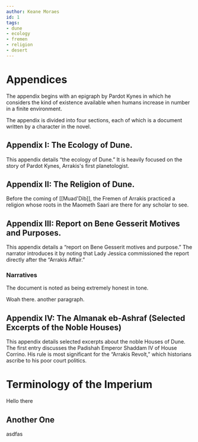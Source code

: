 ```yaml
---
author: Keane Moraes
id: 1
tags:
- dune
- ecology
- fremen
- religion
- desert
---
```


# Appendices

The appendix begins with an epigraph by Pardot Kynes in which he considers the kind of existence available when humans increase in number in a finite environment.

The appendix is divided into four sections, each of which is a document written by a character in the novel.

## Appendix I: The Ecology of Dune.
This appendix details “the ecology of Dune.” It is heavily focused on the story of Pardot Kynes, Arrakis's first planetologist.

## Appendix II: The Religion of Dune.
Before the coming of [[Muad'Dib]], the Fremen of Arrakis practiced a religion whose roots in the Maometh Saari are there for any scholar to see.

## Appendix III: Report on Bene Gesserit Motives and Purposes.
This appendix details a “report on Bene Gesserit motives and purpose.”
The narrator introduces it by noting that Lady Jessica commissioned the report directly after the “Arrakis Affair.” 

### Narratives
The document is noted as being extremely honest in tone.

Woah there. another paragraph.

## Appendix IV: The Almanak eb-Ashraf (Selected Excerpts of the Noble Houses)
This appendix details selected excerpts about the noble Houses of Dune. The first entry discusses the Padishah Emperor Shaddam IV of House Corrino. His rule is most significant for the “Arrakis Revolt,” which historians ascribe to his poor court politics. 

# Terminology of the Imperium

Hello there

## Another One

asdfas